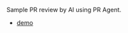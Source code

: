 Sample PR review by AI using PR Agent.
- [demo](https://github.com/takumi-saito/PRAgentSample/pull/1)
